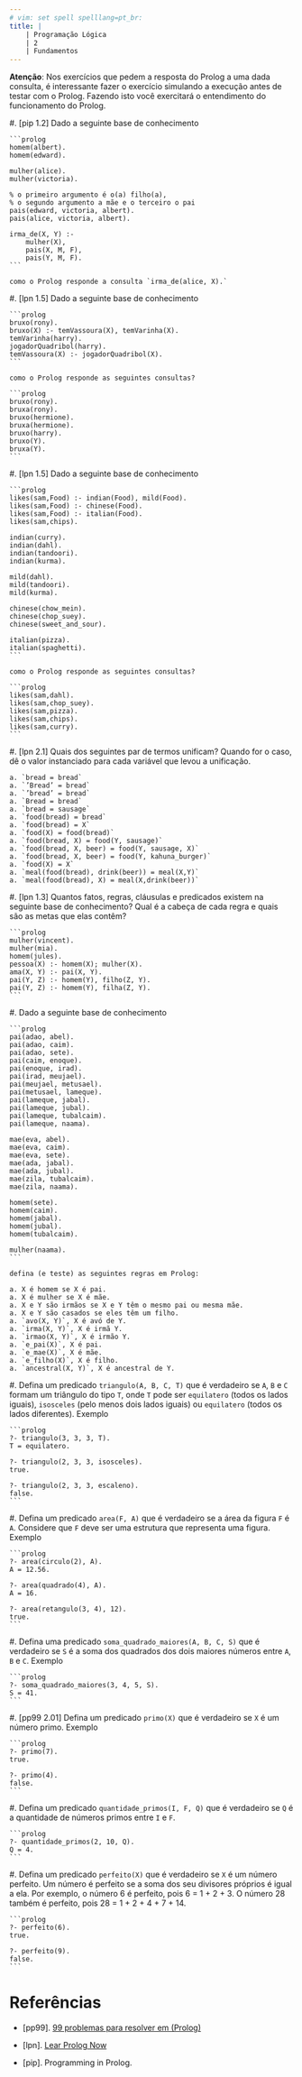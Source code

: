 ```yaml
---
# vim: set spell spelllang=pt_br:
title: |
    | Programação Lógica
    | 2
    | Fundamentos
---
```


**Atenção**: Nos exercícios que pedem a resposta do Prolog a uma dada consulta,
é interessante fazer o exercício simulando a execução antes de testar com
o Prolog. Fazendo isto você exercitará o entendimento do funcionamento do
Prolog.

#.  [pip 1.2] Dado a seguinte base de conhecimento

    ```prolog
    homem(albert).
    homem(edward).

    mulher(alice).
    mulher(victoria).

    % o primeiro argumento é o(a) filho(a),
    % o segundo argumento a mãe e o terceiro o pai
    pais(edward, victoria, albert).
    pais(alice, victoria, albert).

    irma_de(X, Y) :-
        mulher(X),
        pais(X, M, F),
        pais(Y, M, F).
    ```

    como o Prolog responde a consulta `irma_de(alice, X).`

#.  [lpn 1.5] Dado a seguinte base de conhecimento

    ```prolog
    bruxo(rony).
    bruxo(X) :- temVassoura(X), temVarinha(X).
    temVarinha(harry).
    jogadorQuadribol(harry).
    temVassoura(X) :- jogadorQuadribol(X).
    ```

    como o Prolog responde as seguintes consultas?

    ```prolog
    bruxo(rony).
    bruxa(rony).
    bruxo(hermione).
    bruxa(hermione).
    bruxo(harry).
    bruxo(Y).
    bruxa(Y).
    ```

#.  [lpn 1.5] Dado a seguinte base de conhecimento

    ```prolog
    likes(sam,Food) :- indian(Food), mild(Food).
    likes(sam,Food) :- chinese(Food).
    likes(sam,Food) :- italian(Food).
    likes(sam,chips).

    indian(curry).
    indian(dahl).
    indian(tandoori).
    indian(kurma).

    mild(dahl).
    mild(tandoori).
    mild(kurma).

    chinese(chow_mein).
    chinese(chop_suey).
    chinese(sweet_and_sour).

    italian(pizza).
    italian(spaghetti).
    ```

    como o Prolog responde as seguintes consultas?

    ```prolog
    likes(sam,dahl).
    likes(sam,chop_suey).
    likes(sam,pizza).
    likes(sam,chips).
    likes(sam,curry).
    ```

#.  [lpn 2.1] Quais dos seguintes par de termos unificam? Quando for o caso, dê
    o valor instanciado para cada variável que levou a unificação.

    a. `bread = bread`
    a. `’Bread’ = bread`
    a. `’bread’ = bread`
    a. `Bread = bread`
    a. `bread = sausage`
    a. `food(bread) = bread`
    a. `food(bread) = X`
    a. `food(X) = food(bread)`
    a. `food(bread, X) = food(Y, sausage)`
    a. `food(bread, X, beer) = food(Y, sausage, X)`
    a. `food(bread, X, beer) = food(Y, kahuna_burger)`
    a. `food(X) = X`
    a. `meal(food(bread), drink(beer)) = meal(X,Y)`
    a. `meal(food(bread), X) = meal(X,drink(beer))`

#.  [lpn 1.3] Quantos fatos, regras, cláusulas e predicados existem na seguinte
    base de conhecimento? Qual é a cabeça de cada regra e quais são as metas
    que elas contêm?

    ```prolog
    mulher(vincent).
    mulher(mia).
    homem(jules).
    pessoa(X) :- homem(X); mulher(X).
    ama(X, Y) :- pai(X, Y).
    pai(Y, Z) :- homem(Y), filho(Z, Y).
    pai(Y, Z) :- homem(Y), filha(Z, Y).
    ```

#.  Dado a seguinte base de conhecimento

    ```prolog
    pai(adao, abel).
    pai(adao, caim).
    pai(adao, sete).
    pai(caim, enoque).
    pai(enoque, irad).
    pai(irad, meujael).
    pai(meujael, metusael).
    pai(metusael, lameque).
    pai(lameque, jabal).
    pai(lameque, jubal).
    pai(lameque, tubalcaim).
    pai(lameque, naama).

    mae(eva, abel).
    mae(eva, caim).
    mae(eva, sete).
    mae(ada, jabal).
    mae(ada, jubal).
    mae(zila, tubalcaim).
    mae(zila, naama).

    homem(sete).
    homem(caim).
    homem(jabal).
    homem(jubal).
    homem(tubalcaim).

    mulher(naama).
    ```

    defina (e teste) as seguintes regras em Prolog:

    a. X é homem se X é pai.
    a. X é mulher se X é mãe.
    a. X e Y são irmãos se X e Y têm o mesmo pai ou mesma mãe.
    a. X e Y são casados se eles têm um filho.
    a. `avo(X, Y)`, X é avó de Y.
    a. `irma(X, Y)`, X é irmã Y.
    a. `irmao(X, Y)`, X é irmão Y.
    a. `e_pai(X)`, X é pai.
    a. `e_mae(X)`, X é mãe.
    a. `e_filho(X)`, X é filho.
    a. `ancestral(X, Y)`, X é ancestral de Y.

#.  Defina um predicado `triangulo(A, B, C, T)` que é verdadeiro se `A`, `B`
    e `C` formam um triângulo do tipo `T`, onde `T` pode ser `equilatero`
    (todos os lados iguais), `isosceles` (pelo menos dois lados iguais) ou
    `equilatero` (todos os lados diferentes). Exemplo

    ```prolog
    ?- triangulo(3, 3, 3, T).
    T = equilatero.

    ?- triangulo(2, 3, 3, isosceles).
    true.

    ?- triangulo(2, 3, 3, escaleno).
    false.
    ```

#.  Defina um predicado `area(F, A)` que é verdadeiro se a área da figura `F`
    é `A`. Considere que `F` deve ser uma estrutura que representa uma figura.
    Exemplo

    ```prolog
    ?- area(circulo(2), A).
    A = 12.56.

    ?- area(quadrado(4), A).
    A = 16.

    ?- area(retangulo(3, 4), 12).
    true.
    ```

#.  Defina uma predicado `soma_quadrado_maiores(A, B, C, S)` que é verdadeiro
    se `S` é a soma dos quadrados dos dois maiores números entre `A`, `B`
    e `C`. Exemplo

    ```prolog
    ?- soma_quadrado_maiores(3, 4, 5, S).
    S = 41.
    ```

#.  [pp99 2.01] Defina um predicado `primo(X)` que é verdadeiro se `X` é um
    número primo. Exemplo

    ```prolog
    ?- primo(7).
    true.

    ?- primo(4).
    false.
    ```

#.  Defina um predicado `quantidade_primos(I, F, Q)` que é verdadeiro se `Q`
    é a quantidade de números primos entre `I` e `F`.

    ```prolog
    ?- quantidade_primos(2, 10, Q).
    Q = 4.
    ```

#.  Defina um predicado `perfeito(X)` que é verdadeiro se `X` é um número
    perfeito. Um número é perfeito se a soma dos seu divisores próprios é igual
    a ela. Por exemplo, o número 6 é perfeito, pois 6 = 1 + 2 + 3. O número 28
    também é perfeito, pois 28 = 1 + 2 + 4 + 7 + 14.

    ```prolog
    ?- perfeito(6).
    true.

    ?- perfeito(9).
    false.
    ```

# Referências

-   [pp99]. [99 problemas para resolver em (Prolog)](https://sites.google.com/site/prologsite/prolog-problems)

-   [lpn]. [Lear Prolog Now](http://www.learnprolognow.org/lpnpage.php?pagetype=html&pageid=lpn-html)

-   [pip]. Programming in Prolog.
